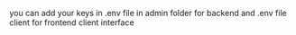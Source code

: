 you can add your keys in .env file in admin folder for backend 
and .env file client for frontend client interface 
